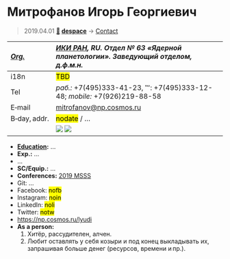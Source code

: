 # Митрофанов Игорь Георгиевич
> 2019.04.01 **[🚀](../index/index.md) [despace](index.md)** → [Contact](contact.md)

|*[Org.](contact.md)*|*[ИКИ РАН](zz_iki_ras.md), RU. Отдел № 63 «Ядерной планетологии». Заведующий отделом, д.ф.м.н.*|
|:--|:--|
|i18n| <mark>TBD</mark> |
|Tel|*раб.:* +7(495)333-41-23, ℻: +7(495)333-12-48; *mobile:* +7(926)219-88-58 |
|E‑mail| mitrofanov@np.cosmos.ru|
|B‑day, addr.| <mark>nodate</mark> / … |
|| ![](f/contact/m/mitrofanov_001_animated.gif) [![](f/contact/m/mitrofanov_001_sign_thumb.jpg)](f/contact/m/mitrofanov_001_sign.png) |

   - **[Education](edu.md):** …
   - **Exp.:** …
   - …
   - **SC/Equip.:** …
   - **Conferences:** [2019 MSSS](msss_10.md)
   - Git: …
   - Facebook: <mark>nofb</mark>
   - Instagram: <mark>noin</mark>
   - LinkedIn: <mark>noli</mark>
   - Twitter: <mark>notw</mark>
   - <https://np.cosmos.ru/lyudi>
   - **As a person:**
      1. Хитёр, рассудителен, алчен.
      1. Любит оставлять у себя козыри и под конец выкладывать их, запрашивая больше денег (ресурсов, времени и пр.).
